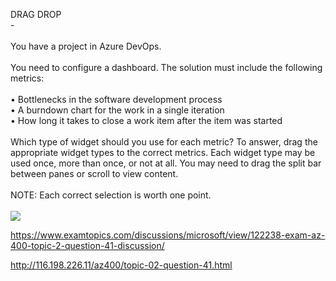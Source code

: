 DRAG DROP<br/> -<br/><br/>You have a project in Azure DevOps.<br/><br/>You need to configure a dashboard. The solution must include the following metrics:<br/><br/>•	Bottlenecks in the software development process<br/>•	A burndown chart for the work in a single iteration<br/>•	How long it takes to close a work item after the item was started<br/><br/>Which type of widget should you use for each metric? To answer, drag the appropriate widget types to the correct metrics. Each widget type may be used once, more than once, or not at all. You may need to drag the split bar between panes or scroll to view content.<br/><br/>NOTE: Each correct selection is worth one point.<br/><br/><img src="https://img.examtopics.com/az-400/image82.png"/><p><a href="https://www.examtopics.com/discussions/microsoft/view/122238-exam-az-400-topic-2-question-41-discussion/">https://www.examtopics.com/discussions/microsoft/view/122238-exam-az-400-topic-2-question-41-discussion/</a></p><p><a href="http://116.198.226.11/az400/topic-02-question-41.html">http://116.198.226.11/az400/topic-02-question-41.html</a></p><script src="https://giscus.app/client.js"                    data-repo="azsamples/az204"                    data-repo-id="R_kgDOMRXzDQ"                    data-category="General"                    data-category-id="DIC_kwDOMRXzDc4Cgi27"                    data-mapping="pathname"                    data-strict="0"                    data-reactions-enabled="0"                    data-emit-metadata="0"                    data-input-position="bottom"                    data-theme="preferred_color_scheme"                    data-lang="en"                    crossorigin="anonymous"                    async>                    </script>
